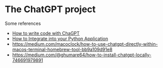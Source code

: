 # The ChatGPT project

Some references

- [How to write code with ChaGPT](https://beebom.com/how-write-code-chatgpt/)
- [How to Integrate into your Python Application](https://www.twilio.com/blog/integrate-chatgpt-api-python)
- https://medium.com/macoclock/how-to-use-chatgpt-directly-within-macos-terminal-homebrew-tool-bb9a109d91e8
- https://medium.com/@ghumare64/how-to-install-chatgpt-locally-746691979891